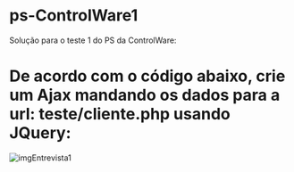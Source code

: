 # ps-ControlWare1

Solução para o teste 1 do PS da ControlWare:

# De acordo com o código abaixo, crie um Ajax mandando os dados para a url: teste/cliente.php usando JQuery:

![imgEntrevista1](https://user-images.githubusercontent.com/47600437/187732329-46943af3-7dc7-48c6-8e50-5832cd618406.png)
